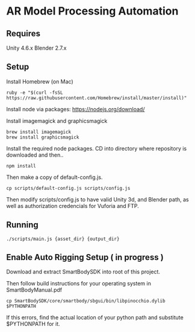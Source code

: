 # AR Model Processing Automation

## Requires 
Unity 4.6.x
Blender 2.7.x

## Setup 

Install Homebrew (on Mac)
```
ruby -e "$(curl -fsSL https://raw.githubusercontent.com/Homebrew/install/master/install)"
```

Install node via packages: https://nodejs.org/download/

Install imagemagick and graphicsmagick

```
brew install imagemagick
brew install graphicsmagick
```

Install the required node packages. CD into directory where repository is downloaded and then..

```
npm install
```



Then make a copy of default-config.js.

```
cp scripts/default-config.js scripts/config.js
```

Then modify scripts/config.js to have valid Unity 3d, and Blender path, as well as authorization credencials for Vuforia and FTP.

## Running

```
./scripts/main.js {asset_dir} {output_dir}
```


## Enable Auto Rigging Setup ( in progress )

Download and extract SmartBodySDK into root of this project.

Then follow build instructions for your operating system in SmartBodyManual.pdf


```
cp SmartBodySDK/core/smartbody/sbgui/bin/libpinocchio.dylib $PYTHONPATH
```

If this errors, find the actual location of your python path and substitute $PYTHONPATH for it.



